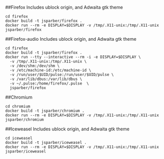 ##Firefox
Includes ublock origin, and Adwaita gtk theme
```
cd firefox
docker build -t jsparber/firefox .
docker run --rm -e DISPLAY=$DISPLAY -v /tmp/.X11-unix:/tmp/.X11-unix jsparber/firefox
```
##Firefox-audio
Includes ublock origin, and Adwaita gtk theme
```
cd firefox
docker build -t jsparber/firefox .
docker run --tty --interactive --rm -i -e DISPLAY=$DISPLAY \
  -v /tmp/.X11-unix:/tmp/.X11-unix \
  -v /dev/shm:/dev/shm \
  -v /etc/machine-id:/etc/machine-id \
  -v /run/user/$UID/pulse:/run/user/$UID/pulse \
  -v /var/lib/dbus:/var/lib/dbus \
  -v ~/.pulse:/home/firefox/.pulse  \
  jsparber/firefox
```

##Chromium
```
cd chromium
docker build -t jsparber/chromium .
docker run --rm -e DISPLAY=$DISPLAY -v /tmp/.X11-unix:/tmp/.X11-unix jsparber/chromium
```

##Iceweasel
Includes ublock origin, and Adwaita gtk theme
```
cd iceweasel
docker build -t jsparber/iceweasel .
docker run --rm -e DISPLAY=$DISPLAY -v /tmp/.X11-unix:/tmp/.X11-unix jsparber/iceweasel

